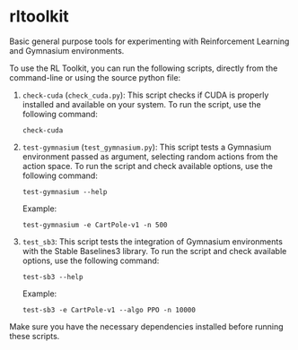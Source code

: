 # rltoolkit
Basic general purpose tools for experimenting with Reinforcement Learning and Gymnasium environments.

To use the RL Toolkit, you can run the following scripts, directly from the command-line or using the source python file:

1. `check-cuda` (`check_cuda.py`): This script checks if CUDA is properly installed and available on your system. To run the script, use the following command:
    ```
    check-cuda
    ```

2. `test-gymnasium` (`test_gymnasium.py`): This script tests a Gymnasium environment passed as argument, selecting random actions from the action space. To run the script and check available options, use the following command:
    ```
    test-gymnasium --help
    ```
    Example:
    ```
    test-gymnasium -e CartPole-v1 -n 500
    ```

3. `test_sb3`: This script tests the integration of Gymnasium environments with the Stable Baselines3 library. To run the script and check available options, use the following command:
    ```
    test-sb3 --help
    ```
    Example:
    ```
    test-sb3 -e CartPole-v1 --algo PPO -n 10000
    ```

Make sure you have the necessary dependencies installed before running these scripts.
